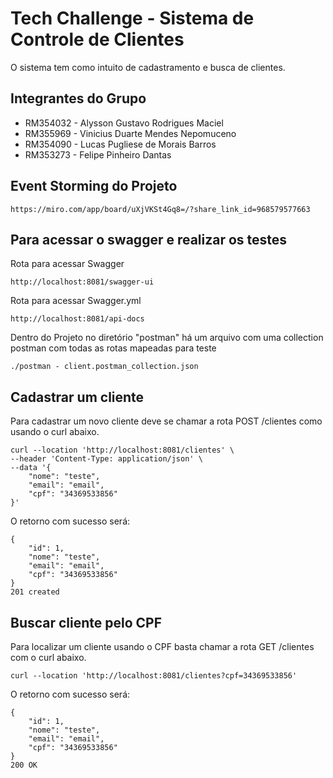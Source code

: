 # Tech Challenge - Sistema de Controle de Clientes

O sistema tem como intuito de cadastramento e busca de clientes.

## Integrantes do Grupo
- RM354032 - Alysson Gustavo Rodrigues Maciel
- RM355969 - Vinicius Duarte Mendes Nepomuceno
- RM354090 - Lucas Pugliese de Morais Barros
- RM353273 - Felipe Pinheiro Dantas

## Event Storming do Projeto
```url
https://miro.com/app/board/uXjVKSt4Gq8=/?share_link_id=968579577663
```

## Para acessar o swagger e realizar os testes
Rota para acessar Swagger
```url
http://localhost:8081/swagger-ui
```
Rota para acessar Swagger.yml
```url
http://localhost:8081/api-docs
```
Dentro do Projeto no diretório "postman" há um arquivo com uma collection postman com todas as rotas mapeadas para teste
```
./postman - client.postman_collection.json
```

## Cadastrar um cliente

Para cadastrar um novo cliente deve se chamar a rota POST /clientes como usando o curl abaixo.

```url
curl --location 'http://localhost:8081/clientes' \
--header 'Content-Type: application/json' \
--data '{
    "nome": "teste",
    "email": "email",
    "cpf": "34369533856"
}'
```

O retorno com sucesso será:

```url
{
    "id": 1,
    "nome": "teste",
    "email": "email",
    "cpf": "34369533856"
}
201 created
```

## Buscar cliente pelo CPF

Para localizar um cliente usando o CPF basta chamar a rota GET /clientes com o curl abaixo.

```url
curl --location 'http://localhost:8081/clientes?cpf=34369533856'
```

O retorno com sucesso será:

```url
{
    "id": 1,
    "nome": "teste",
    "email": "email",
    "cpf": "34369533856"
}
200 OK
```